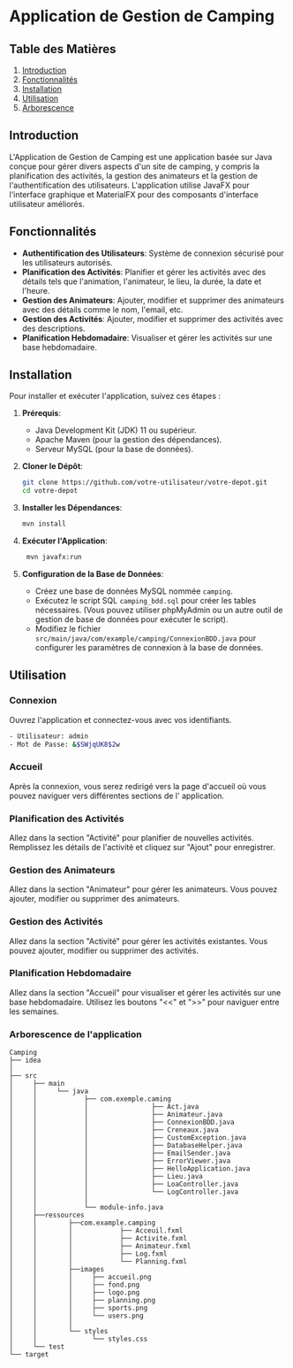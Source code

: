 # Application de Gestion de Camping

## Table des Matières

1. [Introduction](#introduction)
2. [Fonctionnalités](#fonctionnalités)
3. [Installation](#installation)
4. [Utilisation](#utilisation)
5. [Arborescence](#arborescence-de-lapplication)


## Introduction

L'Application de Gestion de Camping est une application basée sur Java conçue pour gérer divers aspects d'un site de
camping, y compris la planification des activités, la gestion des animateurs et la gestion de l'authentification des
utilisateurs. L'application utilise JavaFX pour l'interface graphique et MaterialFX pour des composants d'interface
utilisateur améliorés.

## Fonctionnalités

- **Authentification des Utilisateurs**: Système de connexion sécurisé pour les utilisateurs autorisés.
- **Planification des Activités**: Planifier et gérer les activités avec des détails tels que l'animation, l'animateur,
  le lieu, la durée, la date et l'heure.
- **Gestion des Animateurs**: Ajouter, modifier et supprimer des animateurs avec des détails comme le nom, l'email, etc.
- **Gestion des Activités**: Ajouter, modifier et supprimer des activités avec des descriptions.
- **Planification Hebdomadaire**: Visualiser et gérer les activités sur une base hebdomadaire.

## Installation

Pour installer et exécuter l'application, suivez ces étapes :

1. **Prérequis**:
    - Java Development Kit (JDK) 11 ou supérieur.
    - Apache Maven (pour la gestion des dépendances).
    - Serveur MySQL (pour la base de données).

2. **Cloner le Dépôt**:
   ```bash
   git clone https://github.com/votre-utilisateur/votre-depot.git
   cd votre-depot

3. **Installer les Dépendances**:
   ```bash
   mvn install

4. **Exécuter l'Application**:
   ```bash
    mvn javafx:run
   
5. **Configuration de la Base de Données**:
    - Créez une base de données MySQL nommée `camping`.
    - Exécutez le script SQL `camping_bdd.sql` pour créer les tables nécessaires. (Vous pouvez utiliser phpMyAdmin ou
      un autre outil de gestion de base de données pour exécuter le script).
    - Modifiez le fichier `src/main/java/com/example/camping/ConnexionBDD.java` pour configurer les paramètres de connexion à
      la base de données.

## Utilisation

### Connexion

Ouvrez l'application et connectez-vous avec vos identifiants.

```bash
- Utilisateur: admin
- Mot de Passe: &$SWjqUK8$2w
```


### Accueil

Après la connexion, vous serez redirigé vers la page d'accueil où vous pouvez naviguer vers différentes sections de l'
application.

### Planification des Activités

Allez dans la section "Activité" pour planifier de nouvelles activités.
Remplissez les détails de l'activité et cliquez sur "Ajout" pour enregistrer.

### Gestion des Animateurs

Allez dans la section "Animateur" pour gérer les animateurs.
Vous pouvez ajouter, modifier ou supprimer des animateurs.

### Gestion des Activités

Allez dans la section "Activité" pour gérer les activités existantes.
Vous pouvez ajouter, modifier ou supprimer des activités.

### Planification Hebdomadaire

Allez dans la section "Accueil" pour visualiser et gérer les activités sur une base hebdomadaire.
Utilisez les boutons "<<" et ">>" pour naviguer entre les semaines.

### Arborescence de l'application
```
Camping
├── idea
│ 
├── src     
│     ├── main
│     │     └── java
│     │            ├── com.exemple.caming
│     │            │                ├── Act.java
│     │            │                ├── Animateur.java
│     │            │                ├── ConnexionBDD.java
│     │            │                ├── Creneaux.java
│     │            │                ├── CustomException.java
│     │            │                ├── DatabaseHelper.java
│     │            │                ├── EmailSender.java
│     │            │                ├── ErrorViewer.java
│     │            │                ├── HelloApplication.java
│     │            │                ├── Lieu.java
│     │            │                ├── LoaController.java
│     │            │                └── LogController.java
│     │            │
│     │            └── module-info.java
│     ├──ressources
│     │        ├──com.example.camping
│     │        │            ├── Acceuil.fxml
│     │        │            ├── Activite.fxml
│     │        │            ├── Animateur.fxml
│     │        │            ├── Log.fxml
│     │        │            └── Planning.fxml
│     │        ├──images
│     │        │     ├── accueil.png
│     │        │     ├── fond.png
│     │        │     ├── logo.png
│     │        │     ├── planning.png
│     │        │     ├── sports.png
│     │        │     └── users.png
│     │        │ 
│     │        └── styles
│     │              └── styles.css
│     └── test        
└── target
```




